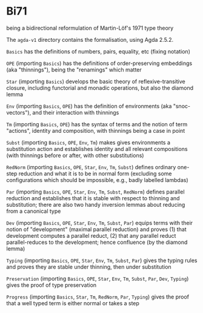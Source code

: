 # Bi71
being a bidirectional reformulation of Martin-Löf's 1971 type theory

The `agda-v1` directory contains the formalisation, using Agda 2.5.2.

`Basics` has the definitions of numbers, pairs, equality, etc (fixing notation)

`OPE` (importing `Basics`) has the definitions of order-preserving embeddings (aka "thinnings"), being the "renamings" which matter

`Star` (importing `Basics`) develops the basic theory of reflexive-transitive closure, including functorial and monadic operations, but also the diamond lemma

`Env` (importing `Basics`, `OPE`) has the definition of environments (aka "snoc-vectors"), and their interaction with thinnings

`Tm` (importing `Basics`, `OPE`) has the syntax of terms and the notion of term "actions", identity and composition, with thinnings being a case in point

`Subst` (importing `Basics`, `OPE`, `Env`, `Tm`) makes gives environments a substitution action and establishes identity and all relevant compositions (with thinnings before or after, with other substitutions)

`RedNorm` (importing `Basics`, `OPE`, `Star`, `Env`, `Tm`, `Subst`) defines ordinary one-step reduction and what it is to be in normal form (excluding some configurations which should be impossible, e.g., badly labelled lambdas)

`Par` (importing `Basics`, `OPE`, `Star`, `Env`, `Tm`, `Subst`, `RedNorm`) defines parallel reduction and establishes that it is stable with respect to thinning and substitution; there are also two handy inversion lemmas about reducing from a canonical type

`Dev` (importing `Basics`, `OPE`, `Star`, `Env`, `Tm`, `Subst`, `Par`) equips terms with their notion of "development" (maximal parallel reduction) and proves (1) that development computes a parallel reduct, (2) that any parallel reduct parallel-reduces to the development; hence confluence (by the diamond lemma)

`Typing` (importing `Basics`, `OPE`, `Star`, `Env`, `Tm`, `Subst`, `Par`) gives the typing rules and proves they are stable under thinning, then under substitution

`Preservation` (importing `Basics`, `OPE`, `Star`, `Env`, `Tm`, `Subst`, `Par`, `Dev`, `Typing`) gives the proof of type preservation

`Progress` (importing `Basics`, `Star`, `Tm`, `RedNorm`, `Par`, `Typing`) gives the proof that a well typed term is either normal or takes a step
